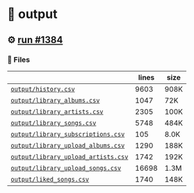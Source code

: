 # 📝  output 

## ⚙️ [run #1384](https://github.com/jwenerd/ytm-dl/actions/runs/9359819019)

### 📁 Files

|                                                                         |lines|size|
|-------------------------------------------------------------------------|-----|----|
|[`output/history.csv` ](output/history.csv)                              |9603 |908K|
|[`output/library_albums.csv` ](output/library_albums.csv)                |1047 |72K |
|[`output/library_artists.csv` ](output/library_artists.csv)              |2305 |100K|
|[`output/library_songs.csv` ](output/library_songs.csv)                  |5748 |484K|
|[`output/library_subscriptions.csv` ](output/library_subscriptions.csv)  |105  |8.0K|
|[`output/library_upload_albums.csv` ](output/library_upload_albums.csv)  |1290 |188K|
|[`output/library_upload_artists.csv` ](output/library_upload_artists.csv)|1742 |192K|
|[`output/library_upload_songs.csv` ](output/library_upload_songs.csv)    |16698|1.3M|
|[`output/liked_songs.csv` ](output/liked_songs.csv)                      |1740 |148K|